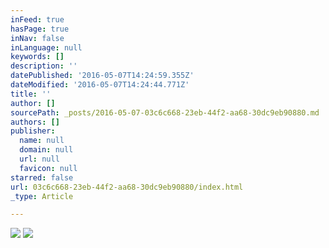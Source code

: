 ```yaml
---
inFeed: true
hasPage: true
inNav: false
inLanguage: null
keywords: []
description: ''
datePublished: '2016-05-07T14:24:59.355Z'
dateModified: '2016-05-07T14:24:44.771Z'
title: ''
author: []
sourcePath: _posts/2016-05-07-03c6c668-23eb-44f2-aa68-30dc9eb90880.md
authors: []
publisher:
  name: null
  domain: null
  url: null
  favicon: null
starred: false
url: 03c6c668-23eb-44f2-aa68-30dc9eb90880/index.html
_type: Article

---
```

![](https://the-grid-user-content.s3-us-west-2.amazonaws.com/66c67d84-567a-44ca-951b-075bb888f4bf.jpg)
![](https://the-grid-user-content.s3-us-west-2.amazonaws.com/fda4b52c-278c-4b87-9bfc-a53a77a262db.jpg)